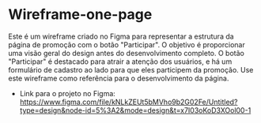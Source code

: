 # Wireframe-one-page
Este é um wireframe criado no Figma para representar a estrutura da página de promoção com o botão "Participar". O objetivo é proporcionar uma visão geral do design antes do desenvolvimento completo. O botão "Participar" é destacado para atrair a atenção dos usuários, e há um formulário de cadastro ao lado para que eles participem da promoção. Use este wireframe como referência para o desenvolvimento da página.

- Link para o projeto no Figma: https://www.figma.com/file/kNLkZEUt5bMVho9b2G02Fe/Untitled?type=design&node-id=5%3A2&mode=design&t=x7I03oKoD3XOol00-1
